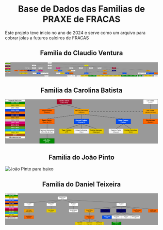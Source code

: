 <h1 align="center"> Base de Dados das Familias de PRAXE de FRACAS </h1>

Este projeto teve inicio no ano de 2024 e serve como um arquivo para cobrar jolas a futuros caloiros de FRACAS

<h2 align="center"> Familia do Claudio Ventura </h2>

![Claudio Ventura para baixo](/Familia_do_Claudio_Ventura.png)

<h2 align="center"> Familia da Carolina Batista </h2>

![Carolina Batista para baixo](/Familia_da_Carolina_Batista.png)

<h2 align="center"> Familia do João Pinto </h2>

![João Pinto para baixo](/Familia_do_João_Pinto.png)

<h2 align="center"> Familia do Daniel Teixeira </h2>

![Daniel Teixeira para baixo](/Familia_do_Daniel_Teixeira.png)
